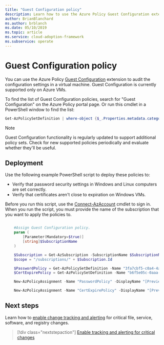 ```yaml
---
title: "Guest Configuration policy"
description: Learn how to use the Azure Policy Guest Configuration extension to audit the configuration settings in an Azure virtual machine (VM). 
author: BrianBlanchard
ms.author: brblanch
ms.date: 05/10/2019
ms.topic: article
ms.service: cloud-adoption-framework
ms.subservice: operate
---
```


# Guest Configuration policy

You can use the Azure Policy [Guest Configuration](https://docs.microsoft.com/azure/governance/policy/concepts/guest-configuration) extension to audit the configuration settings in a virtual machine. Guest Configuration is currently supported only on Azure VMs.

To find the list of Guest Configuration policies, search for "Guest Configuration" on the Azure Policy portal page. Or run this cmdlet in a PowerShell window to find the list:

```powershell
Get-AzPolicySetDefinition | where-object {$_.Properties.metadata.category -eq "Guest Configuration"}
```

> [!NOTE]
> Guest Configuration functionality is regularly updated to support additional policy sets. Check for new supported policies periodically and evaluate whether they'll be useful.

<!-- TODO: Update these links when available. 

By default, we recommend that you enable the following policies:

- [Preview]: Audit to verify that password-security settings are correct on Linux and Windows machines.
- Audit to verify that certificates are not nearing expiration on Windows VMs.

-->

## Deployment

Use the following example PowerShell script to deploy these policies to:

- Verify that password security settings in Windows and Linux computers are set correctly.
- Verify that certificates aren't close to expiration on Windows VMs.

 Before you run this script, use the [Connect-AzAccount](https://docs.microsoft.com/powershell/module/az.accounts/connect-azaccount?view=azps-2.1.0) cmdlet to sign in. When you run the script, you must provide the name of the subscription that you want to apply the policies to.

```powershell

    #Assign Guest Configuration policy.
    param (
        [Parameter(Mandatory=$true)]
        [string]$SubscriptionName
    )

    $Subscription = Get-AzSubscription -SubscriptionName $SubscriptionName
    $scope = "/subscriptions/" + $Subscription.Id

    $PasswordPolicy = Get-AzPolicySetDefinition -Name "3fa7cbf5-c0a4-4a59-85a5-cca4d996d5a6"
    $CertExpirePolicy = Get-AzPolicySetDefinition -Name "b6f5e05c-0aaa-4337-8dd4-357c399d12ae"

    New-AzPolicyAssignment -Name "PasswordPolicy" -DisplayName "[Preview]: Audit that password security settings are set correctly inside Linux and Windows machines" -Scope $scope -PolicySetDefinition $PasswordPolicy -AssignIdentity -Location eastus

    New-AzPolicyAssignment -Name "CertExpirePolicy" -DisplayName "[Preview]: Audit that certificates are not expiring on Windows VMs" -Scope $scope -PolicySetDefinition $CertExpirePolicy -AssignIdentity -Location eastus

```

## Next steps

Learn how to [enable change tracking and alerting](./enable-tracking-alerting.md) for critical file, service, software, and registry changes.

> [!div class="nextstepaction"]
> [Enable tracking and alerting for critical changes](./enable-tracking-alerting.md)

